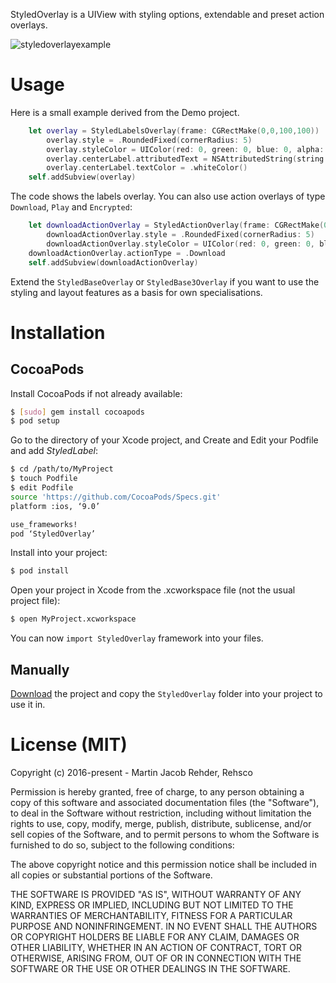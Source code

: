 
StyledOverlay is a UIView with styling options, extendable and preset action overlays.

![styledoverlayexample](https://cloud.githubusercontent.com/assets/476994/19624787/28af8570-9906-11e6-803f-7b5271993775.jpg)

# Usage

Here is a small example derived from the Demo project.

```swift
	let overlay = StyledLabelsOverlay(frame: CGRectMake(0,0,100,100))
        overlay.style = .RoundedFixed(cornerRadius: 5)
        overlay.styleColor = UIColor(red: 0, green: 0, blue: 0, alpha: 0.6)
        overlay.centerLabel.attributedText = NSAttributedString(string: "Center Label")
        overlay.centerLabel.textColor = .whiteColor()
	self.addSubview(overlay)
```

The code shows the labels overlay. You can also use action overlays of type ```Download```, ```Play``` and ```Encrypted```:

```swift
	let downloadActionOverlay = StyledActionOverlay(frame: CGRectMake(0,0,100,100))
        downloadActionOverlay.style = .RoundedFixed(cornerRadius: 5)
        downloadActionOverlay.styleColor = UIColor(red: 0, green: 0, blue: 0, alpha: 0.6)
	downloadActionOverlay.actionType = .Download
	self.addSubview(downloadActionOverlay)
```

Extend the ```StyledBaseOverlay``` or ```StyledBase3Overlay``` if you want to use the styling and layout features as a basis for own specialisations.

# Installation

## CocoaPods

Install CocoaPods if not already available:

``` bash
$ [sudo] gem install cocoapods
$ pod setup
```
Go to the directory of your Xcode project, and Create and Edit your Podfile and add _StyledLabel_:

``` bash
$ cd /path/to/MyProject
$ touch Podfile
$ edit Podfile
source 'https://github.com/CocoaPods/Specs.git'
platform :ios, ‘9.0’

use_frameworks!
pod ‘StyledOverlay’
```

Install into your project:

``` bash
$ pod install
```

Open your project in Xcode from the .xcworkspace file (not the usual project file):

``` bash
$ open MyProject.xcworkspace
```

You can now `import StyledOverlay` framework into your files.

## Manually

[Download](https://github.com/Rehsco/StyledOverlay/archive/master.zip) the project and copy the `StyledOverlay` folder into your project to use it in.

# License (MIT)

Copyright (c) 2016-present - Martin Jacob Rehder, Rehsco

Permission is hereby granted, free of charge, to any person obtaining a copy
of this software and associated documentation files (the "Software"), to deal
in the Software without restriction, including without limitation the rights
to use, copy, modify, merge, publish, distribute, sublicense, and/or sell
copies of the Software, and to permit persons to whom the Software is
furnished to do so, subject to the following conditions:

The above copyright notice and this permission notice shall be included in
all copies or substantial portions of the Software.

THE SOFTWARE IS PROVIDED "AS IS", WITHOUT WARRANTY OF ANY KIND, EXPRESS OR
IMPLIED, INCLUDING BUT NOT LIMITED TO THE WARRANTIES OF MERCHANTABILITY,
FITNESS FOR A PARTICULAR PURPOSE AND NONINFRINGEMENT. IN NO EVENT SHALL THE
AUTHORS OR COPYRIGHT HOLDERS BE LIABLE FOR ANY CLAIM, DAMAGES OR OTHER
LIABILITY, WHETHER IN AN ACTION OF CONTRACT, TORT OR OTHERWISE, ARISING FROM,
OUT OF OR IN CONNECTION WITH THE SOFTWARE OR THE USE OR OTHER DEALINGS IN
THE SOFTWARE.
